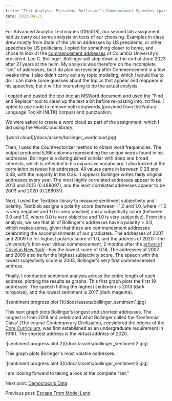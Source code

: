 ```yaml
---
title: "Text Analysis President Bollinger's Commencement Speeches (part 1)"
date: 2023-04-21
---
```

<p>For Advanced Analytic Techniques (GR5018), our second lab assignment had us carry out some analysis on texts of our choosing. Examples in class drew mostly from State of the Union addresses by US presidents, or other speeches by US politicians. I opted for something closer to home, and chose to look at the <a href="https://president.columbia.edu/content/speeches-archive">commencement addresses</a> of Columbia University’s president, Lee C. Bollinger. Bollinger will step down at the end of June 2023 after 21 years at the helm. My analysis was therefore on the incomplete “set” of addresses, but I do plan on revisiting after Commencement in a few weeks time. I also didn't carry out any topic modeling, which I would like to do. I can make some guesses about the topics that appear and reappear in his speeches; but it will be interesting to do the actual analysis.</p>
<p>I copied and pasted the text into an MSWord document and used the “Find and Replace” tool to clean up the text a bit before re-pasting into .txt files. I opted to use code to remove both stopwords (provided from the Natural Language Toolkit (NLTK) corpus) and punctuation.</p>

<p>We were asked to create a word cloud as part of the assignment, which I did using the WordCloud library.</p>
![word cloud](/docs/assets/bollinger_wordcloud.jpg)

<p>Then, I used the CountVectorizer method to obtain word frequencies. The output produced 5,166 columns representing the unique words found in his addresses. Bollinger is a distinguished scholar with deep and broad interests, which is reflected in his expansive vocabulary. I also looked at the correlation between his addresses. All values came in between 0.28 and 0.48, with the majority in the 0.3s. It appears Bollinger writes fairly original addresses every year. The most highly correlated addresses appear to be 2013 and 2015 (0.488097), and the least correlated addresses appear to be 2003 and 2020 (0.288031).</p>

<p>Next, I used the Textblob library to measure sentiment subjectivity and polarity. Textblob assigns a polarity score (between −1.0 and 1.0, where −1.0 is very negative and 1.0 is very positive) and a subjectivity score (between 0.0 and 1.0, where 0.0 is very objective and 1.0 is very subjective). From this analysis, we see that all of Bollinger's addresses have a polarity > 0.0, which makes sense, given that these are commencement addresses celebrating the accomplishments of our graduates. The addresses of 2007 and 2009 tie for highest polarity score of 1.0, and the address of 2020—the University's first-ever virtual commencement, 2 months after the <a href="https://www.nytimes.com/interactive/2022/nyregion/nyc-covid-timeline.html">arrival of Covid in New York</a>—has the lowest score of 0.14. The addresses of 2007 and 2009 also tie for the highest subjectivity score. The speech with the lowest subjectivity score is 2003, Bollinger's very first commencement address.</p>

<p>Finally, I conducted sentiment analysis across the entire length of each address, plotting the results as graphs. This first graph plots the first 19 addresses. The speech hitting the highest sentiment is 2013 (dark turquoise), and the lowest sentiment is 2017 (dark magenta).</p>
![sentiment progress plot 1](/docs/assets/bollinger_sentiment1.jpg)

<p>This next graph plots Bollinger’s longest and shortest addresses. The longest is from 2019 and celebrated what Bollinger called the ‘Centennial Class’ (The course Contemporary Civilization, considered the origins of the <a href="https://bulletin.columbia.edu/columbia-college/core-curriculum/">Core Curriculum</a>, was first established as an undergraduate requirement in 1919). The shortest address is the virtual address of 2020.</p>
![sentiment progress plot 2](/docs/assets/bollinger_sentiment2.jpg)
  
<p>This graph plots Bollinger's most volatile addresses.</p>
![sentiment progress plot 3](/docs/assets/bollinger_sentiment3.jpg)

<p>I am looking forward to taking a look at the complete “set.”</p>
<p>Next post: <a href="https://mf3321.github.io/2023/05/05/Democracy's-Data.html">Democracy's Data</a></p>
<p>Previous post: <a href="https://mf3321.github.io/2023/04/07/Escape-from-Model-Land.html">Escape From Model Land</a></p>
